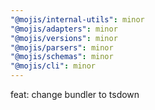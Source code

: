 ```yaml
---
"@mojis/internal-utils": minor
"@mojis/adapters": minor
"@mojis/versions": minor
"@mojis/parsers": minor
"@mojis/schemas": minor
"@mojis/cli": minor
---
```


feat: change bundler to tsdown
